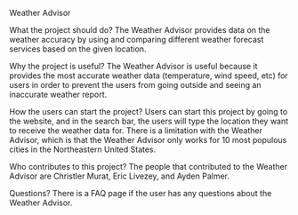 Weather Advisor 

What the project should do?
The Weather Advisor provides data on the weather accuracy by using and comparing different weather forecast services based on the given location. 

Why the project is useful?
The Weather Advisor is useful because it provides the most accurate weather data (temperature, wind speed, etc) for users in order to prevent the users from going outside and seeing an inaccurate weather report. 

How the users can start the project?
Users can start this project by going to the website, and in the search bar, the users will type the location they want to receive the weather data for. There is a limitation with the Weather Advisor, which is that the Weather Advisor only works for 10 most populous cities in the Northeastern United States. 

Who contributes to this project?
The people that contributed to the Weather Advisor are Christler Murat, Eric Livezey, and Ayden Palmer. 

Questions?
There is a FAQ page if the user has any questions about the Weather Advisor. 
